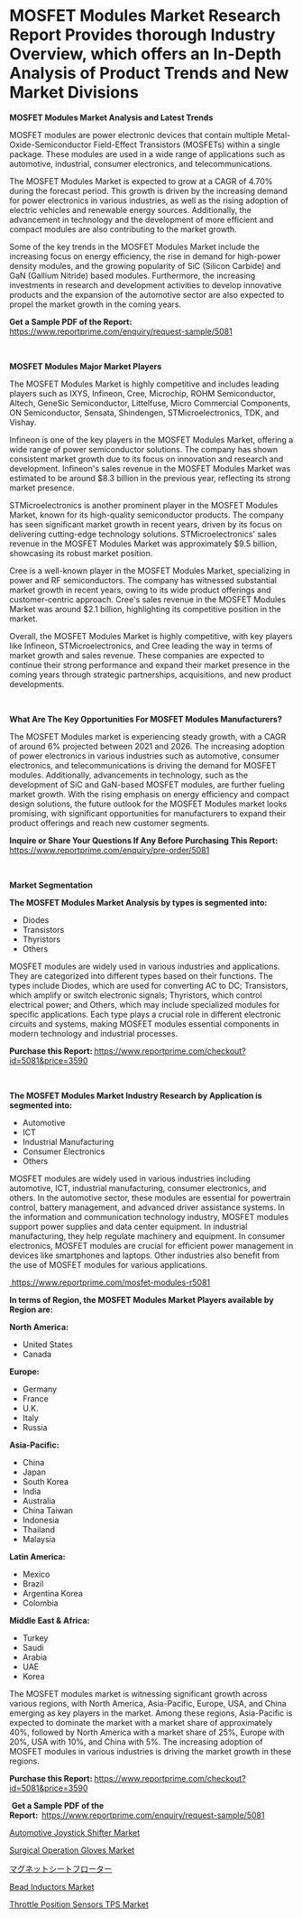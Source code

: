 <p><h1>MOSFET Modules Market Research Report Provides thorough Industry Overview, which offers an In-Depth Analysis of Product Trends and New Market Divisions</h1></p><p><strong>MOSFET Modules Market Analysis and Latest Trends</strong></p>
<p><p>MOSFET modules are power electronic devices that contain multiple Metal-Oxide-Semiconductor Field-Effect Transistors (MOSFETs) within a single package. These modules are used in a wide range of applications such as automotive, industrial, consumer electronics, and telecommunications.</p><p>The MOSFET Modules Market is expected to grow at a CAGR of 4.70% during the forecast period. This growth is driven by the increasing demand for power electronics in various industries, as well as the rising adoption of electric vehicles and renewable energy sources. Additionally, the advancement in technology and the development of more efficient and compact modules are also contributing to the market growth.</p><p>Some of the key trends in the MOSFET Modules Market include the increasing focus on energy efficiency, the rise in demand for high-power density modules, and the growing popularity of SiC (Silicon Carbide) and GaN (Gallium Nitride) based modules. Furthermore, the increasing investments in research and development activities to develop innovative products and the expansion of the automotive sector are also expected to propel the market growth in the coming years.</p></p>
<p><strong>Get a Sample PDF of the Report:&nbsp;</strong> <a href="https://www.reportprime.com/enquiry/request-sample/5081">https://www.reportprime.com/enquiry/request-sample/5081</a></p>
<p>&nbsp;</p>
<p><strong>MOSFET Modules Major Market Players</strong></p>
<p><p>The MOSFET Modules Market is highly competitive and includes leading players such as IXYS, Infineon, Cree, Microchip, ROHM Semiconductor, Altech, GeneSic Semiconductor, Littelfuse, Micro Commercial Components, ON Semiconductor, Sensata, Shindengen, STMicroelectronics, TDK, and Vishay.</p><p>Infineon is one of the key players in the MOSFET Modules Market, offering a wide range of power semiconductor solutions. The company has shown consistent market growth due to its focus on innovation and research and development. Infineon's sales revenue in the MOSFET Modules Market was estimated to be around $8.3 billion in the previous year, reflecting its strong market presence.</p><p>STMicroelectronics is another prominent player in the MOSFET Modules Market, known for its high-quality semiconductor products. The company has seen significant market growth in recent years, driven by its focus on delivering cutting-edge technology solutions. STMicroelectronics' sales revenue in the MOSFET Modules Market was approximately $9.5 billion, showcasing its robust market position.</p><p>Cree is a well-known player in the MOSFET Modules Market, specializing in power and RF semiconductors. The company has witnessed substantial market growth in recent years, owing to its wide product offerings and customer-centric approach. Cree's sales revenue in the MOSFET Modules Market was around $2.1 billion, highlighting its competitive position in the market.</p><p>Overall, the MOSFET Modules Market is highly competitive, with key players like Infineon, STMicroelectronics, and Cree leading the way in terms of market growth and sales revenue. These companies are expected to continue their strong performance and expand their market presence in the coming years through strategic partnerships, acquisitions, and new product developments.</p></p>
<p>&nbsp;</p>
<p><strong>What Are The Key Opportunities For MOSFET Modules Manufacturers?</strong></p>
<p><p>The MOSFET Modules market is experiencing steady growth, with a CAGR of around 6% projected between 2021 and 2026. The increasing adoption of power electronics in various industries such as automotive, consumer electronics, and telecommunications is driving the demand for MOSFET modules. Additionally, advancements in technology, such as the development of SiC and GaN-based MOSFET modules, are further fueling market growth. With the rising emphasis on energy efficiency and compact design solutions, the future outlook for the MOSFET Modules market looks promising, with significant opportunities for manufacturers to expand their product offerings and reach new customer segments.</p></p>
<p><strong>Inquire or Share Your Questions If Any Before Purchasing This Report:</strong> <a href="https://www.reportprime.com/enquiry/pre-order/5081">https://www.reportprime.com/enquiry/pre-order/5081</a></p>
<p>&nbsp;</p>
<p><strong>Market Segmentation</strong></p>
<p><strong>The MOSFET Modules Market Analysis by types is segmented into:</strong></p>
<p><ul><li>Diodes</li><li>Transistors</li><li>Thyristors</li><li>Others</li></ul></p>
<p><p>MOSFET modules are widely used in various industries and applications. They are categorized into different types based on their functions. The types include Diodes, which are used for converting AC to DC; Transistors, which amplify or switch electronic signals; Thyristors, which control electrical power; and Others, which may include specialized modules for specific applications. Each type plays a crucial role in different electronic circuits and systems, making MOSFET modules essential components in modern technology and industrial processes.</p></p>
<p><strong>Purchase this Report:&nbsp;</strong><a href="https://www.reportprime.com/checkout?id=5081&price=3590">https://www.reportprime.com/checkout?id=5081&price=3590</a></p>
<p>&nbsp;</p>
<p><strong>The MOSFET Modules Market Industry Research by Application is segmented into:</strong></p>
<p><ul><li>Automotive</li><li>ICT</li><li>Industrial Manufacturing</li><li>Consumer Electronics</li><li>Others</li></ul></p>
<p><p>MOSFET modules are widely used in various industries including automotive, ICT, industrial manufacturing, consumer electronics, and others. In the automotive sector, these modules are essential for powertrain control, battery management, and advanced driver assistance systems. In the information and communication technology industry, MOSFET modules support power supplies and data center equipment. In industrial manufacturing, they help regulate machinery and equipment. In consumer electronics, MOSFET modules are crucial for efficient power management in devices like smartphones and laptops. Other industries also benefit from the use of MOSFET modules for various applications.</p></p>
<p><a href="https://www.reportprime.com/mosfet-modules-r5081">&nbsp;https://www.reportprime.com/mosfet-modules-r5081</a></p>
<p><strong>In terms of Region, the MOSFET Modules Market Players available by Region are:</strong></p>
<p>
    <p> <strong> North America: </strong>
        <ul>
            <li>United States</li>
            <li>Canada</li>
        </ul>
        </p> 
    <p> <strong> Europe: </strong>
        <ul>
            <li>Germany</li>
            <li>France</li>
            <li>U.K.</li>
            <li>Italy</li>
            <li>Russia</li>
        </ul>
        </p> 
    <p> <strong> Asia-Pacific: </strong>
        <ul>
            <li>China</li>
            <li>Japan</li>
            <li>South Korea</li>
            <li>India</li>
            <li>Australia</li>
            <li>China Taiwan</li>
            <li>Indonesia</li>
            <li>Thailand</li>
            <li>Malaysia</li>
        </ul>
        </p> 
    <p> <strong> Latin America: </strong>
        <ul>
            <li>Mexico</li>
            <li>Brazil</li>
            <li>Argentina Korea</li>
            <li>Colombia</li>
        </ul>
        </p> 
    <p> <strong> Middle East & Africa: </strong>
        <ul>
            <li>Turkey</li>
            <li>Saudi</li>
            <li>Arabia</li>
            <li>UAE</li>
            <li>Korea</li>
        </ul>
    </p>
    </p>
<p><p>The MOSFET modules market is witnessing significant growth across various regions, with North America, Asia-Pacific, Europe, USA, and China emerging as key players in the market. Among these regions, Asia-Pacific is expected to dominate the market with a market share of approximately 40%, followed by North America with a market share of 25%, Europe with 20%, USA with 10%, and China with 5%. The increasing adoption of MOSFET modules in various industries is driving the market growth in these regions.</p></p>
<p><strong>Purchase this Report: </strong><a href="https://www.reportprime.com/checkout?id=5081&price=3590">https://www.reportprime.com/checkout?id=5081&price=3590</a></p>
<p>&nbsp;<strong>Get a Sample PDF of the Report:&nbsp;&nbsp;</strong><a href="https://www.reportprime.com/enquiry/request-sample/5081">https://www.reportprime.com/enquiry/request-sample/5081</a></p>
<p><strong></strong></p>
<p><p><a href="https://medium.com/@lawrencekelley6262/global-automotive-joystick-shifter-market-is-projected-to-grow-at-a-cagr-of-12-6-2c3039b8b5a4">Automotive Joystick Shifter Market</a></p><p><a href="https://issuu.com/reportprime-2/docs/surgical-operation-gloves-market-size-2030.pptx">Surgical Operation Gloves Market</a></p><p><a href="https://medium.com/@tamaracsmith02024/%E7%A3%81%E6%B0%97%E3%82%B7%E3%83%BC%E3%83%88%E3%83%95%E3%83%AD%E3%83%BC%E3%82%BF%E3%83%BC%E3%82%BA%E5%B8%82%E5%A0%B4%E3%81%AE%E3%83%80%E3%82%A4%E3%83%8A%E3%83%9F%E3%82%AF%E3%82%B9%E3%82%92%E6%8E%A2%E3%82%8B-%E3%82%B0%E3%83%AD%E3%83%BC%E3%83%90%E3%83%AB%E3%83%88%E3%83%AC%E3%83%B3%E3%83%89%E3%81%A8%E5%B0%86%E6%9D%A5%E3%81%AE%E6%88%90%E9%95%B7%E8%A6%8B%E9%80%9A%E3%81%97-2024%E5%B9%B4-2031%E5%B9%B4-%E3%82%92172%E3%83%9A%E3%83%BC%E3%82%B8%E3%81%A7%E7%B6%B2%E7%BE%85-46de766c200d">マグネットシートフローター</a></p><p><a href="https://github.com/vregtldg37/Market-Research-Report-List-1/blob/main/bead-inductors-market.md">Bead Inductors Market</a></p><p><a href="https://github.com/syaifulanwaramsyori/Market-Research-Report-List-1/blob/main/throttle-position-sensors-tps-market.md">Throttle Position Sensors TPS Market</a></p></p>
